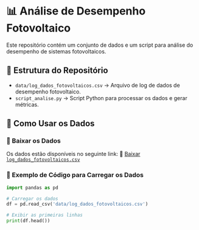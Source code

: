 # 📊 Análise de Desempenho Fotovoltaico

Este repositório contém um conjunto de dados e um script para análise do desempenho de sistemas fotovoltaicos.

## 📂 Estrutura do Repositório
- `data/log_dados_fotovoltaicos.csv` → Arquivo de log de dados de desempenho fotovoltaico.
- `script_analise.py` → Script Python para processar os dados e gerar métricas.

## 🚀 Como Usar os Dados

### 🔹 Baixar os Dados
Os dados estão disponíveis no seguinte link:
🔗 [Baixar `log_dados_fotovoltaicos.csv`](https://github.com/seu-usuario/analise_fotovoltaica/blob/main/data/log_dados_fotovoltaicos.csv)

### 🔹 Exemplo de Código para Carregar os Dados
```python
import pandas as pd

# Carregar os dados
df = pd.read_csv('data/log_dados_fotovoltaicos.csv')

# Exibir as primeiras linhas
print(df.head())
